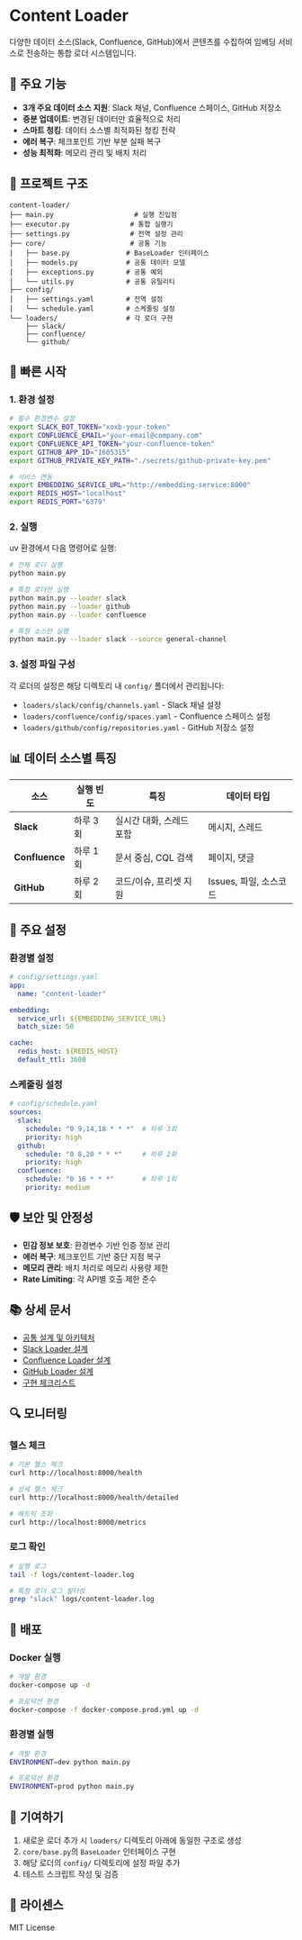 # Content Loader

다양한 데이터 소스(Slack, Confluence, GitHub)에서 콘텐츠를 수집하여 임베딩 서비스로 전송하는 통합 로더 시스템입니다.

## 🎯 주요 기능

- **3개 주요 데이터 소스 지원**: Slack 채널, Confluence 스페이스, GitHub 저장소
- **증분 업데이트**: 변경된 데이터만 효율적으로 처리
- **스마트 청킹**: 데이터 소스별 최적화된 청킹 전략
- **에러 복구**: 체크포인트 기반 부분 실패 복구
- **성능 최적화**: 메모리 관리 및 배치 처리

## 📁 프로젝트 구조

```
content-loader/
├── main.py                    # 실행 진입점
├── executor.py               # 통합 실행기
├── settings.py               # 전역 설정 관리
├── core/                     # 공통 기능
│   ├── base.py              # BaseLoader 인터페이스
│   ├── models.py            # 공통 데이터 모델
│   ├── exceptions.py        # 공통 예외
│   └── utils.py             # 공통 유틸리티
├── config/
│   ├── settings.yaml        # 전역 설정
│   └── schedule.yaml        # 스케줄링 설정
└── loaders/                 # 각 로더 구현
    ├── slack/
    ├── confluence/
    └── github/
```

## 🚀 빠른 시작

### 1. 환경 설정

```bash
# 필수 환경변수 설정
export SLACK_BOT_TOKEN="xoxb-your-token"
export CONFLUENCE_EMAIL="your-email@company.com"
export CONFLUENCE_API_TOKEN="your-confluence-token"
export GITHUB_APP_ID="1605315"
export GITHUB_PRIVATE_KEY_PATH="./secrets/github-private-key.pem"

# 서비스 연동
export EMBEDDING_SERVICE_URL="http://embedding-service:8000"
export REDIS_HOST="localhost"
export REDIS_PORT="6379"
```

### 2. 실행

uv 환경에서 다음 명령어로 실행:

```bash
# 전체 로더 실행
python main.py

# 특정 로더만 실행
python main.py --loader slack
python main.py --loader github
python main.py --loader confluence

# 특정 소스만 실행
python main.py --loader slack --source general-channel
```

### 3. 설정 파일 구성

각 로더의 설정은 해당 디렉토리 내 `config/` 폴더에서 관리됩니다:

- `loaders/slack/config/channels.yaml` - Slack 채널 설정
- `loaders/confluence/config/spaces.yaml` - Confluence 스페이스 설정
- `loaders/github/config/repositories.yaml` - GitHub 저장소 설정

## 📊 데이터 소스별 특징

| 소스 | 실행 빈도 | 특징 | 데이터 타입 |
|------|----------|------|------------|
| **Slack** | 하루 3회 | 실시간 대화, 스레드 포함 | 메시지, 스레드 |
| **Confluence** | 하루 1회 | 문서 중심, CQL 검색 | 페이지, 댓글 |
| **GitHub** | 하루 2회 | 코드/이슈, 프리셋 지원 | Issues, 파일, 소스코드 |

## 🔧 주요 설정

### 환경별 설정

```yaml
# config/settings.yaml
app:
  name: "content-loader"

embedding:
  service_url: ${EMBEDDING_SERVICE_URL}
  batch_size: 50

cache:
  redis_host: ${REDIS_HOST}
  default_ttl: 3600
```

### 스케줄링 설정

```yaml
# config/schedule.yaml
sources:
  slack:
    schedule: "0 9,14,18 * * *"  # 하루 3회
    priority: high
  github:
    schedule: "0 8,20 * * *"     # 하루 2회
    priority: high
  confluence:
    schedule: "0 10 * * *"       # 하루 1회
    priority: medium
```

## 🛡️ 보안 및 안정성

- **민감 정보 보호**: 환경변수 기반 인증 정보 관리
- **에러 복구**: 체크포인트 기반 중단 지점 복구
- **메모리 관리**: 배치 처리로 메모리 사용량 제한
- **Rate Limiting**: 각 API별 호출 제한 준수

## 📚 상세 문서

- [공통 설계 및 아키텍처](docs/ARCHITECTURE.md)
- [Slack Loader 설계](docs/SLACK_LOADER.md)
- [Confluence Loader 설계](docs/CONFLUENCE_LOADER.md)
- [GitHub Loader 설계](docs/GITHUB_LOADER.md)
- [구현 체크리스트](docs/IMPLEMENTATION_CHECKLIST.md)

## 🔍 모니터링

### 헬스 체크

```bash
# 기본 헬스 체크
curl http://localhost:8000/health

# 상세 헬스 체크
curl http://localhost:8000/health/detailed

# 메트릭 조회
curl http://localhost:8000/metrics
```

### 로그 확인

```bash
# 실행 로그
tail -f logs/content-loader.log

# 특정 로더 로그 필터링
grep "slack" logs/content-loader.log
```

## 🚀 배포

### Docker 실행

```bash
# 개발 환경
docker-compose up -d

# 프로덕션 환경
docker-compose -f docker-compose.prod.yml up -d
```

### 환경별 실행

```bash
# 개발 환경
ENVIRONMENT=dev python main.py

# 프로덕션 환경
ENVIRONMENT=prod python main.py
```

## 🤝 기여하기

1. 새로운 로더 추가 시 `loaders/` 디렉토리 아래에 동일한 구조로 생성
2. `core/base.py`의 `BaseLoader` 인터페이스 구현
3. 해당 로더의 `config/` 디렉토리에 설정 파일 추가
4. 테스트 스크립트 작성 및 검증

## 📄 라이센스

MIT License
